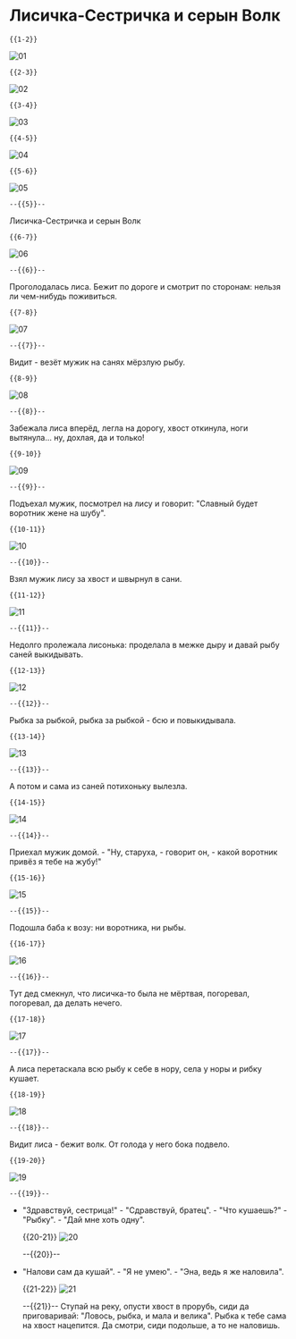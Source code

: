 <!--
author:   André Dietrich

email:    LiaScript@web.de

version:  0.0.1

language: en

narrator: Russian Female

comment:  Try to write a short comment about
          your course, multiline is also okay.

link:     https://cdnjs.cloudflare.com/ajax/libs/animate.css/3.7.2/animate.min.css

translation: Deutsch  translations/German.md

-->

# Лисичка-Сестричка и серын Волк


    {{1-2}}
![01](pic/1.png)<!--
style="width: 100%; max-width: 800px"
class="animated fadeInDown" -->


    {{2-3}}
![02](pic/2.png)<!--
style="width: 100%; max-width: 800px"
class="animated fadeInDown" -->


    {{3-4}}
![03](pic/3.png)<!--
style="width: 100%; max-width: 800px"
class="animated fadeInDown" -->


    {{4-5}}
![04](pic/4.png)<!--
style="width: 100%; max-width: 800px"
class="animated fadeInDown" -->


    {{5-6}}
![05](pic/5.png)<!--
style="width: 100%; max-width: 800px"
class="animated fadeInDown" -->

    --{{5}}--
Лисичка-Сестричка и серын Волк


    {{6-7}}
![06](pic/6.png)<!--
style="width: 100%; max-width: 800px"
class="animated fadeInDown" -->

    --{{6}}--
Проголодалась лиса. Бежит по дороге и смотрит по сторонам: нельзя ли чем-нибудь
поживиться.


    {{7-8}}
![07](pic/7.png)<!--
style="width: 100%; max-width: 800px"
class="animated fadeInDown" -->

    --{{7}}--
Видит - везёт мужик на санях мёрзлую рыбу.


    {{8-9}}
![08](pic/8.png)<!--
style="width: 100%; max-width: 800px"
class="animated fadeInDown" -->

    --{{8}}--
Забежала лиса вперёд, легла на дорогу, хвост откинула, ноги вытянула... ну,
дохлая, дa и только!


    {{9-10}}
![09](pic/9.png)<!--
style="width: 100%; max-width: 800px"
class="animated fadeInDown" -->

    --{{9}}--
Подъехал мужик, посмотрел на лису и говорит: "Славный будет воротник жене на
шубу".


    {{10-11}}
![10](pic/10.png)<!--
style="width: 100%; max-width: 800px"
class="animated fadeInDown" -->

    --{{10}}--
Взял мужик лису за хвост и швырнул в сани.


    {{11-12}}
![11](pic/11.png)<!--
style="width: 100%; max-width: 800px"
class="animated fadeInDown" -->

    --{{11}}--
Недолго пролежала лисонька: проделала в межке дыру и давай рыбу саней
выкидывать.


    {{12-13}}
![12](pic/12.png)<!--
style="width: 100%; max-width: 800px"
class="animated fadeInDown" -->

    --{{12}}--
Рыбка за рыбкой, рыбка за рыбкой - бсю и повыкидывала.


    {{13-14}}
![13](pic/13.png)<!--
style="width: 100%; max-width: 800px"
class="animated fadeInDown" -->

    --{{13}}--
А потом и сама из саней потихоньку вылезла.


    {{14-15}}
![14](pic/14.png)<!--
style="width: 100%; max-width: 800px"
class="animated fadeInDown" -->

    --{{14}}--
Приехал мужик домой. - "Ну, старуха, - говорит он, - какой воротник привёз я
тебе на жубу!"


    {{15-16}}
![15](pic/15.png)<!--
style="width: 100%; max-width: 800px"
class="animated fadeInDown" -->

    --{{15}}--
Подошла баба к возу: ни воротника, ни рыбы.


    {{16-17}}
![16](pic/16.png)<!--
style="width: 100%; max-width: 800px"
class="animated fadeInDown" -->

    --{{16}}--
Тут дед смекнул, что лисичка-то была не мёртвая, погоревал, погоревал, да делать
нечего.


    {{17-18}}
![17](pic/17.png)<!--
style="width: 100%; max-width: 800px"
class="animated fadeInDown" -->

    --{{17}}--
А лиса перетаскала всю рыбу к себе в нору, села у норы и рибку кушает.


    {{18-19}}
![18](pic/18.png)<!--
style="width: 100%; max-width: 800px"
class="animated fadeInDown" -->

    --{{18}}--
Видит лиса - бежит волк. От голода у него бока подвело.


    {{19-20}}
![19](pic/19.png)<!--
style="width: 100%; max-width: 800px"
class="animated fadeInDown" -->

    --{{19}}--
- "Здравствуй, сестрица!" - "Сдравствуй, братец". - "Что кушаешь?" - "Рыбку". -
"Дай мне хоть одну".


    {{20-21}}
![20](pic/20.png)<!--
style="width: 100%; max-width: 800px"
class="animated fadeInDown" -->

    --{{20}}--
- "Налови сам да кушай". - "Я не умею". - "Эна, ведь я же наловила".


    {{21-22}}
![21](pic/21.png)<!--
style="width: 100%; max-width: 800px"
class="animated fadeInDown" -->

    --{{21}}--
Ступай на реку, опусти хвост в прорубь, сиди да приговаривай: "Ловось, рыбка, и
мала и велика". Рыбка к тебе сама на хвост нацепится. Да смотри, сиди подольше,
а то не наловишь.
